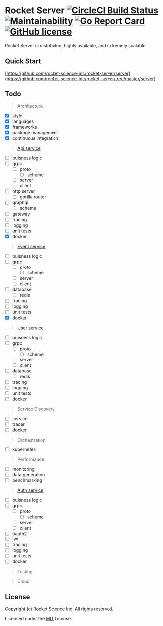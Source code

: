 # Rocket Server [![CircleCI Build Status](https://circleci.com/gh/rocket-science-inc/rocket-server.svg?style=svg)](https://circleci.com/gh/rocket-science-inc/rocket-server) [![Maintainability](https://api.codeclimate.com/v1/badges/a8c3bb87dc62e5e486cd/maintainability)](https://codeclimate.com/github/rocket-science-inc/rocket-server/maintainability) [![Go Report Card](https://goreportcard.com/badge/github.com/rocket-science-inc/rocket-server)](https://goreportcard.com/report/github.com/rocket-science-inc/rocket-server) [![GitHub license](https://img.shields.io/badge/license-MIT-blue.svg)](https://raw.githubusercontent.com/rocket-science-inc/rocket-server/master/LICENSE)

Rocket Server is distributed, highly available, and extremely scalable.

## Quick Start

[https://github.com/rocket-science-inc/rocket-server/server](https://github.com/rocket-science-inc/rocket-server/tree/master/server)

## Todo

> Architecture
- [x] style
- [x] languages
- [x] frameworks
- [x] package management
- [x] continuous integration

> [Api service](https://github.com/rocket-science-inc/rocket-server/tree/master/server/api)
- [ ] buisness logic
- [ ] grpc
    - [ ] proto
        - [ ] scheme
    - [ ] server
    - [ ] client
- [ ] http server
    - [ ] gorilla router
- [ ] graphql
    - [ ] scheme
- [ ] gateway
- [ ] tracing
- [ ] logging
- [ ] unit tests
- [x] docker

> [Event service](https://github.com/rocket-science-inc/rocket-server/tree/master/server/events)
- [ ] buisness logic
- [ ] grpc
    - [ ] proto
        - [ ] scheme
    - [ ] server
    - [ ] client
- [ ] database
    - [ ] redis
- [ ] tracing
- [ ] logging
- [ ] unit tests
- [x] docker

> [User service](https://github.com/rocket-science-inc/rocket-server/tree/master/server/users)
- [ ] buisness logic
- [ ] grpc
    - [ ] proto
        - [ ] scheme
    - [ ] server
    - [ ] client
- [ ] database
    - [ ] redis
- [ ] tracing
- [ ] logging
- [ ] unit tests
- [ ] docker

> Service Discovery
- [ ] service
- [ ] tracer
- [ ] docker

> Orchestration
- [ ] kubernetes

> Performance
- [ ] monitoring
- [ ] data generation
- [ ] benchmarking

> [Auth service](https://github.com/rocket-science-inc/rocket-server/tree/master/server/auth)
- [ ] buisness logic
- [ ] grpc
    - [ ] proto
        - [ ] scheme
    - [ ] server
    - [ ] client
- [ ] oauth2
- [ ] jwt
- [ ] tracing
- [ ] logging
- [ ] unit tests
- [ ] docker

> Testing

> Cloud

## License

Copyright (c) Rocket Science Inc. All rights reserved.

Licensed under the [MIT](https://github.com/rocket-science-inc/rocket-server/blob/master/LICENSE) License.